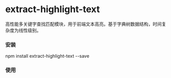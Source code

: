 # extract-highlight-text
高性能多关键字查找匹配模块，用于前端文本高亮。基于字典树数据结构，时间复杂度为线性级别。

### 安装
npm install extract-highlight-text --save

### 使用
```js

```

